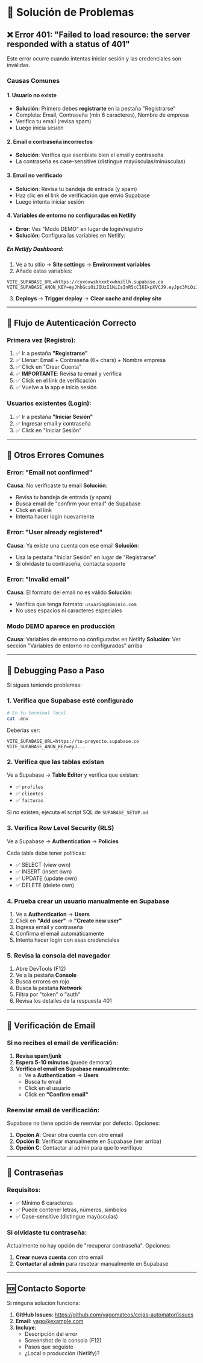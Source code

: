 # 🔧 Solución de Problemas

## ❌ Error 401: "Failed to load resource: the server responded with a status of 401"

Este error ocurre cuando intentas iniciar sesión y las credenciales son inválidas.

### Causas Comunes

#### 1. **Usuario no existe**
- **Solución**: Primero debes **registrarte** en la pestaña "Registrarse"
- Completa: Email, Contraseña (mín 6 caracteres), Nombre de empresa
- Verifica tu email (revisa spam)
- Luego inicia sesión

#### 2. **Email o contraseña incorrectos**
- **Solución**: Verifica que escribiste bien el email y contraseña
- La contraseña es case-sensitive (distingue mayúsculas/minúsculas)

#### 3. **Email no verificado**
- **Solución**: Revisa tu bandeja de entrada (y spam)
- Haz clic en el link de verificación que envió Supabase
- Luego intenta iniciar sesión

#### 4. **Variables de entorno no configuradas en Netlify**
- **Error**: Ves "Modo DEMO" en lugar de login/registro
- **Solución**: Configura las variables en Netlify:

##### En Netlify Dashboard:
1. Ve a tu sitio → **Site settings** → **Environment variables**
2. Añade estas variables:

```
VITE_SUPABASE_URL=https://cyxexwsknxxtxwhnzllh.supabase.co
VITE_SUPABASE_ANON_KEY=eyJhbGciOiJIUzI1NiIsInR5cCI6IkpXVCJ9.eyJpc3MiOiJzdXBhYmFzZSIsInJlZiI6ImN5eGV4d3Nrbnh4dHh3aG56bGxoIiwicm9sZSI6ImFub24iLCJpYXQiOjE3NTk1NjE4MTgsImV4cCI6MjA3NTEzNzgxOH0.iJtWuKMalhcMuzbq3Q00FPTIgHCcxX_a2nG4I5qYsYo
```

3. **Deploys** → **Trigger deploy** → **Clear cache and deploy site**

---

## 🔐 Flujo de Autenticación Correcto

### Primera vez (Registro):
1. ✅ Ir a pestaña **"Registrarse"**
2. ✅ Llenar: Email + Contraseña (6+ chars) + Nombre empresa
3. ✅ Click en "Crear Cuenta"
4. ✅ **IMPORTANTE**: Revisa tu email y verifica
5. ✅ Click en el link de verificación
6. ✅ Vuelve a la app e inicia sesión

### Usuarios existentes (Login):
1. ✅ Ir a pestaña **"Iniciar Sesión"**
2. ✅ Ingresar email y contraseña
3. ✅ Click en "Iniciar Sesión"

---

## 🚨 Otros Errores Comunes

### Error: "Email not confirmed"
**Causa**: No verificaste tu email
**Solución**:
- Revisa tu bandeja de entrada (y spam)
- Busca email de "confirm your email" de Supabase
- Click en el link
- Intenta hacer login nuevamente

### Error: "User already registered"
**Causa**: Ya existe una cuenta con ese email
**Solución**:
- Usa la pestaña "Iniciar Sesión" en lugar de "Registrarse"
- Si olvidaste tu contraseña, contacta soporte

### Error: "Invalid email"
**Causa**: El formato del email no es válido
**Solución**:
- Verifica que tenga formato: `usuario@dominio.com`
- No uses espacios ni caracteres especiales

### Modo DEMO aparece en producción
**Causa**: Variables de entorno no configuradas en Netlify
**Solución**: Ver sección "Variables de entorno no configuradas" arriba

---

## 🐛 Debugging Paso a Paso

Si sigues teniendo problemas:

### 1. Verifica que Supabase esté configurado

```bash
# En tu terminal local
cat .env
```

Deberías ver:
```
VITE_SUPABASE_URL=https://tu-proyecto.supabase.co
VITE_SUPABASE_ANON_KEY=eyJ...
```

### 2. Verifica que las tablas existan

Ve a Supabase → **Table Editor** y verifica que existan:
- ✅ `profiles`
- ✅ `clientes`
- ✅ `facturas`

Si no existen, ejecuta el script SQL de `SUPABASE_SETUP.md`

### 3. Verifica Row Level Security (RLS)

Ve a Supabase → **Authentication** → **Policies**

Cada tabla debe tener políticas:
- ✅ SELECT (view own)
- ✅ INSERT (insert own)
- ✅ UPDATE (update own)
- ✅ DELETE (delete own)

### 4. Prueba crear un usuario manualmente en Supabase

1. Ve a **Authentication** → **Users**
2. Click en **"Add user"** → **"Create new user"**
3. Ingresa email y contraseña
4. Confirma el email automáticamente
5. Intenta hacer login con esas credenciales

### 5. Revisa la consola del navegador

1. Abre DevTools (F12)
2. Ve a la pestaña **Console**
3. Busca errores en rojo
4. Busca la pestaña **Network**
5. Filtra por "token" o "auth"
6. Revisa los detalles de la respuesta 401

---

## 📧 Verificación de Email

### Si no recibes el email de verificación:

1. **Revisa spam/junk**
2. **Espera 5-10 minutos** (puede demorar)
3. **Verifica el email en Supabase manualmente**:
   - Ve a **Authentication** → **Users**
   - Busca tu email
   - Click en el usuario
   - Click en **"Confirm email"**

### Reenviar email de verificación:

Supabase no tiene opción de reenviar por defecto. Opciones:

1. **Opción A**: Crear otra cuenta con otro email
2. **Opción B**: Verificar manualmente en Supabase (ver arriba)
3. **Opción C**: Contactar al admin para que lo verifique

---

## 🔑 Contraseñas

### Requisitos:
- ✅ Mínimo 6 caracteres
- ✅ Puede contener letras, números, símbolos
- ✅ Case-sensitive (distingue mayúsculas)

### Si olvidaste tu contraseña:
Actualmente no hay opción de "recuperar contraseña". Opciones:

1. **Crear nueva cuenta** con otro email
2. **Contactar al admin** para resetear manualmente en Supabase

---

## 🆘 Contacto Soporte

Si ninguna solución funciona:

1. **GitHub Issues**: https://github.com/yagomateos/cejas-automator/issues
2. **Email**: yago@example.com
3. **Incluye**:
   - Descripción del error
   - Screenshot de la consola (F12)
   - Pasos que seguiste
   - ¿Local o producción (Netlify)?
